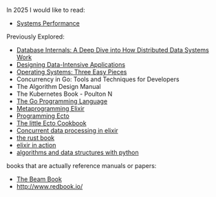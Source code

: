 

In 2025 I would like to read:
- [Systems Performance](https://www.amazon.com/Systems-Performance-Brendan-Gregg/dp/0136820158)

Previously Explored:
- [Database Internals: A Deep Dive into How Distributed Data Systems Work](https://www.databass.dev/)
- [Designing Data-Intensive Applications](https://www.oreilly.com/library/view/designing-data-intensive-applications/9781491903063/)
- [Operating Systems: Three Easy Pieces](https://www.amazon.com/Operating-Systems-Three-Easy-Pieces/dp/198508659X)
- Concurrency in Go: Tools and Techniques for Developers
- The Algorithm Design Manual
- The Kubernetes Book - Poulton N
- [The Go Programming Language](https://www.gopl.io/)
- [Metaprogramming Elixir](https://pragprog.com/titles/cmelixir/metaprogramming-elixir/)
- [Programming Ecto](https://pragprog.com/titles/wmecto/programming-ecto/)
- [The little Ecto Cookbook](https://dashbit.co/ebooks/the-little-ecto-cookbook)
- [Concurrent data processing in elixir](https://pragprog.com/titles/sgdpelixir/concurrent-data-processing-in-elixir/)
- [the rust book](https://github.com/hailelagi/rustacea)
- [elixir in action](https://www.notion.so/Elixir-in-Action-Book-review-27ff4cbe67f140a688637e1422f11641)
- [algorithms and data structures with python](https://runestone.academy/ns/books/published/pythonds/index.html)

books that are actually reference manuals or papers:
- [The Beam Book](https://github.com/happi/theBeamBook)
- http://www.redbook.io/
